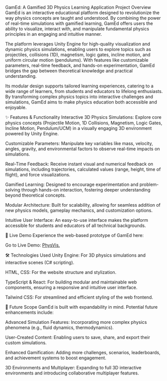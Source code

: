 GamEd: A Gamified 3D Physics Learning Application
Project Overview
GamEd is an interactive educational platform designed to revolutionize the way physics concepts are taught and understood. By combining the power of real-time simulations with gamified learning, GamEd offers users the ability to visualize, interact with, and manipulate fundamental physics principles in an engaging and intuitive manner.

The platform leverages Unity Engine for high-quality visualization and dynamic physics simulations, enabling users to explore topics such as projectiles, collisions (1D), magnetism, logic gates, incline motion, and uniform circular motion (pendulums). With features like customizable parameters, real-time feedback, and hands-on experimentation, GamEd bridges the gap between theoretical knowledge and practical understanding.

Its modular design supports tailored learning experiences, catering to a wide range of learners, from students and educators to lifelong enthusiasts. By transforming complex physics topics into interactive challenges and simulations, GamEd aims to make physics education both accessible and enjoyable.

✨ Features & Functionality
Interactive 3D Physics Simulations: Explore core physics concepts (Projectile Motion, 1D Collisions, Magnetism, Logic Gates, Incline Motion, Pendulum/UCM) in a visually engaging 3D environment powered by Unity Engine.

Customizable Parameters: Manipulate key variables like mass, velocity, angles, gravity, and environmental factors to observe real-time impacts on simulations.

Real-Time Feedback: Receive instant visual and numerical feedback on simulations, including trajectories, calculated values (range, height, time of flight), and force visualizations.

Gamified Learning: Designed to encourage experimentation and problem-solving through hands-on interaction, fostering deeper understanding beyond theoretical concepts.

Modular Architecture: Built for scalability, allowing for seamless addition of new physics models, gameplay mechanics, and customization options.

Intuitive User Interface: An easy-to-use interface makes the platform accessible for students and educators of all technical backgrounds.

🚀 Live Demo
Experience the web-based prototype of GamEd here:

Go to Live Demo: [PhysVis.]([url](https://physvis.lovable.app/))

🛠️ Technologies Used
Unity Engine: For 3D physics simulations and interactive scenes (C# scripting).

HTML, CSS: For the website structure and stylization.

TypeScript & React: For building modular and maintainable web components, ensuring a responsive and intuitive user interface.

Tailwind CSS: For streamlined and efficient styling of the web frontend.

🎯 Future Scope
GamEd is built with expandability in mind. Potential future enhancements include:

Advanced Simulation Features: Incorporating more complex physics phenomena (e.g., fluid dynamics, thermodynamics).

User-Created Content: Enabling users to save, share, and export their custom simulations.

Enhanced Gamification: Adding more challenges, scenarios, leaderboards, and achievement systems to boost engagement.

3D Environments and Multiplayer: Expanding to full 3D interactive environments and introducing collaborative multiplayer features.

